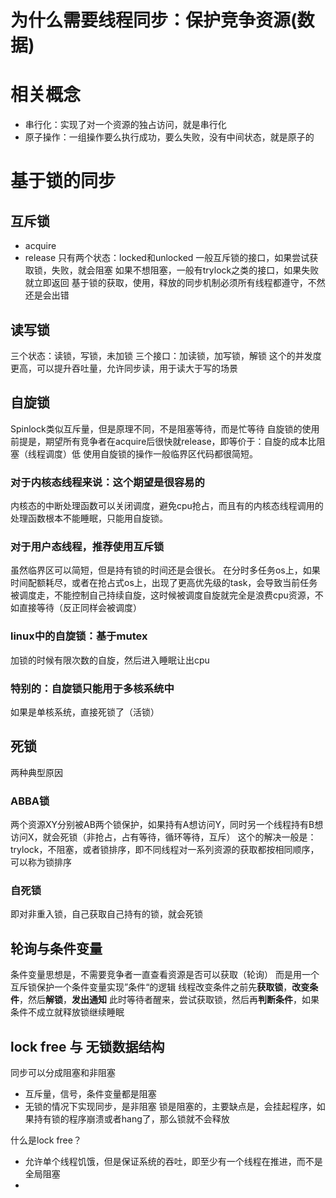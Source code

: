 # 为什么需要线程同步：保护竞争资源(数据)

# 相关概念
- 串行化：实现了对一个资源的独占访问，就是串行化
- 原子操作：一组操作要么执行成功，要么失败，没有中间状态，就是原子的
# 基于锁的同步
## 互斥锁
- acquire
- release
只有两个状态：locked和unlocked
一般互斥锁的接口，如果尝试获取锁，失败，就会阻塞
如果不想阻塞，一般有trylock之类的接口，如果失败就立即返回
基于锁的获取，使用，释放的同步机制必须所有线程都遵守，不然还是会出错
## 读写锁
三个状态：读锁，写锁，未加锁
三个接口：加读锁，加写锁，解锁
这个的并发度更高，可以提升吞吐量，允许同步读，用于读大于写的场景

## 自旋锁
Spinlock类似互斥量，但是原理不同，不是阻塞等待，而是忙等待
自旋锁的使用前提是，期望所有竞争者在acquire后很快就release，即等价于：自旋的成本比阻塞（线程调度）低
使用自旋锁的操作一般临界区代码都很简短。
### 对于内核态线程来说：这个期望是很容易的
内核态的中断处理函数可以关闭调度，避免cpu抢占，而且有的内核态线程调用的处理函数根本不能睡眠，只能用自旋锁。
### 对于用户态线程，推荐使用互斥锁
虽然临界区可以简短，但是持有锁的时间还是会很长。
在分时多任务os上，如果时间配额耗尽，或者在抢占式os上，出现了更高优先级的task，会导致当前任务被调度走，不能控制自己持续自旋，这时候被调度自旋就完全是浪费cpu资源，不如直接等待（反正同样会被调度）

### linux中的自旋锁：基于mutex
加锁的时候有限次数的自旋，然后进入睡眠让出cpu

### 特别的：自旋锁只能用于多核系统中
如果是单核系统，直接死锁了（活锁）

## 死锁
两种典型原因
### ABBA锁
两个资源XY分别被AB两个锁保护，如果持有A想访问Y，同时另一个线程持有B想访问X，就会死锁（非抢占，占有等待，循环等待，互斥）
这个的解决一般是：trylock，不阻塞，或者锁排序，即不同线程对一系列资源的获取都按相同顺序，可以称为锁排序
### 自死锁
即对非重入锁，自己获取自己持有的锁，就会死锁

## 轮询与条件变量
条件变量思想是，不需要竞争者一直查看资源是否可以获取（轮询）
而是用一个互斥锁保护一个条件变量实现”条件“的逻辑
线程改变条件之前先**获取锁**，**改变条件**，然后**解锁**，**发出通知**
此时等待者醒来，尝试获取锁，然后再**判断条件**，如果条件不成立就释放锁继续睡眠

## lock free 与 无锁数据结构

同步可以分成阻塞和非阻塞
- 互斥量，信号，条件变量都是阻塞
- 无锁的情况下实现同步，是非阻塞
锁是阻塞的，主要缺点是，会挂起程序，如果持有锁的程序崩溃或者hang了，那么锁就不会释放

什么是lock free？
- 允许单个线程饥饿，但是保证系统的吞吐，即至少有一个线程在推进，而不是全局阻塞
- 